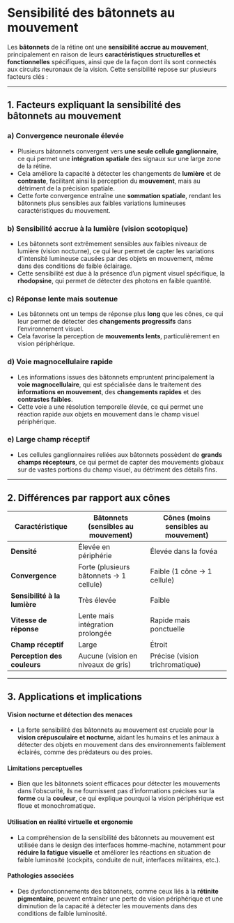 
# Sensibilité des bâtonnets au mouvement

Les **bâtonnets** de la rétine ont une **sensibilité accrue au mouvement**, principalement en raison de leurs **caractéristiques structurelles et fonctionnelles** spécifiques, ainsi que de la façon dont ils sont connectés aux circuits neuronaux de la vision. Cette sensibilité repose sur plusieurs facteurs clés :

---

## 1. Facteurs expliquant la sensibilité des bâtonnets au mouvement  

### a) Convergence neuronale élevée  
- Plusieurs bâtonnets convergent vers **une seule cellule ganglionnaire**, ce qui permet une **intégration spatiale** des signaux sur une large zone de la rétine.  
- Cela améliore la capacité à détecter les changements de **lumière** et de **contraste**, facilitant ainsi la perception du **mouvement**, mais au détriment de la précision spatiale.  
- Cette forte convergence entraîne une **sommation spatiale**, rendant les bâtonnets plus sensibles aux faibles variations lumineuses caractéristiques du mouvement.

### b) Sensibilité accrue à la lumière (vision scotopique)  
- Les bâtonnets sont extrêmement sensibles aux faibles niveaux de lumière (vision nocturne), ce qui leur permet de capter les variations d'intensité lumineuse causées par des objets en mouvement, même dans des conditions de faible éclairage.  
- Cette sensibilité est due à la présence d’un pigment visuel spécifique, la **rhodopsine**, qui permet de détecter des photons en faible quantité.

### c) Réponse lente mais soutenue  
- Les bâtonnets ont un temps de réponse plus **long** que les cônes, ce qui leur permet de détecter des **changements progressifs** dans l’environnement visuel.  
- Cela favorise la perception de **mouvements lents**, particulièrement en vision périphérique.

### d) Voie magnocellulaire rapide  
- Les informations issues des bâtonnets empruntent principalement la **voie magnocellulaire**, qui est spécialisée dans le traitement des **informations en mouvement**, des **changements rapides** et des **contrastes faibles**.  
- Cette voie a une résolution temporelle élevée, ce qui permet une réaction rapide aux objets en mouvement dans le champ visuel périphérique.

### e) Large champ réceptif  
- Les cellules ganglionnaires reliées aux bâtonnets possèdent de **grands champs récepteurs**, ce qui permet de capter des mouvements globaux sur de vastes portions du champ visuel, au détriment des détails fins.

---

## 2. Différences par rapport aux cônes  

| Caractéristique         | Bâtonnets (sensibles au mouvement) | Cônes (moins sensibles au mouvement) |
|------------------------|----------------------------------|--------------------------------------|
| **Densité**              | Élevée en périphérie             | Élevée dans la fovéa                 |
| **Convergence**          | Forte (plusieurs bâtonnets → 1 cellule) | Faible (1 cône → 1 cellule)          |
| **Sensibilité à la lumière** | Très élevée                    | Faible                               |
| **Vitesse de réponse**   | Lente mais intégration prolongée | Rapide mais ponctuelle               |
| **Champ réceptif**       | Large                           | Étroit                               |
| **Perception des couleurs** | Aucune (vision en niveaux de gris) | Précise (vision trichromatique)      

---

## 3. Applications et implications

#### Vision nocturne et détection des menaces

- La forte sensibilité des bâtonnets au mouvement est cruciale pour la **vision crépusculaire et nocturne**, aidant les humains et les animaux à détecter des objets en mouvement dans des environnements faiblement éclairés, comme des prédateurs ou des proies.

#### Limitations perceptuelles

- Bien que les bâtonnets soient efficaces pour détecter les mouvements dans l’obscurité, ils ne fournissent pas d’informations précises sur la **forme** ou la **couleur**, ce qui explique pourquoi la vision périphérique est floue et monochromatique.

#### Utilisation en réalité virtuelle et ergonomie

- La compréhension de la sensibilité des bâtonnets au mouvement est utilisée dans le design des interfaces homme-machine, notamment pour **réduire la fatigue visuelle** et améliorer les réactions en situation de faible luminosité (cockpits, conduite de nuit, interfaces militaires, etc.).

#### Pathologies associées

- Des dysfonctionnements des bâtonnets, comme ceux liés à la **rétinite pigmentaire**, peuvent entraîner une perte de vision périphérique et une diminution de la capacité à détecter les mouvements dans des conditions de faible luminosité.